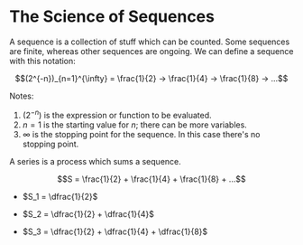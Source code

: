 # The Science of Sequences

A sequence is a collection of stuff which can be counted. Some sequences are
finite, whereas other sequences are ongoing. We can define a sequence with this
notation:

   $$(2^{-n})_{n=1}^{\infty} = \frac{1}{2} → \frac{1}{4} → \frac{1}{8} → ...$$

Notes:

1. $(2^{-n})$ is the expression or function to be evaluated.
2. $n=1$ is the starting value for $n$; there can be more variables.
3. $\infty$ is the stopping point for the sequence. In this case there's no stopping point.

A series is a process which sums a sequence.

$$S = \frac{1}{2} + \frac{1}{4} + \frac{1}{8} + ...$$


* $S_1 = \dfrac{1}{2}$

* $S_2 = \dfrac{1}{2} + \dfrac{1}{4}$

* $S_3 = \dfrac{1}{2} + \dfrac{1}{4} + \dfrac{1}{8}$
